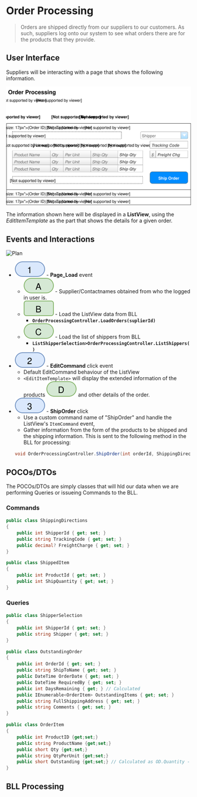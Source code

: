 # Order Processing

> Orders are shipped directly from our suppliers to our customers. As such, suppliers log onto our system to see what orders there are for the products that they provide.

## User Interface

Suppliers will be interacting with a page that shows the following information.

![Mockup](./Shipping-Orders.svg)

The information shown here will be displayed in a **ListView**, using the *EditItemTemplate* as the part that shows the details for a given order.

## Events and Interactions

![Plan](Shipping-Orders-Plan.svg)

- ![](1.svg) - **Page_Load** event
    - ![](a.svg) - Supplier/Contactnames obtained from who the logged in user is.
    - ![](b.svg) - Load the ListView data from BLL
        - **`OrderProcessingController.LoadOrders(suplierId)`**
    - ![](c.svg) - Load the list of shippers from BLL
        - **`ListShipperSelection>OrderProcessingController.ListShippers()`**
- ![](2.svg) - **EditCommand** click event
    - Default EditCommand behaviour of the ListView
    - `<EditItemTemplate>` will display the extended information of the products ![](d.svg) and other details of the order.
- ![](3.svg) - **ShipOrder** click
    - Use a custom command name of "ShipOrder" and handle the ListView's `ItemCommand` event,
    - Gather information from the form of the products to be shipped and the shipping information. This is sent to the following method in the BLL for processing: 
    ```csharp
    void OrderProcessingController.ShipOrder(int orderId, ShippingDirections shipping, List<ShippedItem> items) 
    ```

## POCOs/DTOs

The POCOs/DTOs are simply classes that will hld our data when we are performing Queries or issueing Commands to the BLL.

### Commands

```csharp
public class ShippingDirections
{
    public int ShipperId { get; set; }
    public string TrackingCode { get; set; }
    public decimal? FreightCharge { get; set; }
}
```

```csharp
public class ShippedItem
{
    public int ProductId { get; set; }
    public int ShipQuantity { get; set; }
}
```

### Queries

```csharp
public class ShipperSelection
{
    public int ShipperId { get; set; }
    public string Shipper { get; set; }
}
```

```csharp
public class OutstandingOrder
{
    public int OrderId { get; set; }
    public string ShipToName { get; set; }
    public DateTime OrderDate { get; set; }
    public DateTime RequiredBy { get; set; }
    public int DaysRemaining { get; } // Calculated
    public IEnumerable<OrderItem> OutstandingItems { get; set; }
    public string FullShippingAddress { get; set; }
    public string Comments { get; set; }
}
```

```csharp
public class OrderItem
{
    public int ProductID {get;set;}
    public string ProductName {get;set;}
    public short Qty {get;set;}
    public string QtyPerUnit {get;set;}
    public short Outstanding {get;set;} // Calculated as OD.Quantity - Sum(Shipped qty)
}
```

## BLL Processing
